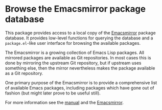 Browse the Emacsmirror package database
=======================================

This package provides access to a local copy of the [Emacsmirror]
package database.  It provides low-level functions for querying the
database and a `package.el`-like user interface for browsing the
available packages.

The Emacsmirror is a growing collection of Emacs Lisp packages.  All
mirrored packages are available as Git repositories.  In most cases
this is done by mirroring the upstream Git repository, but if upstream
uses something else, then the mirror nevertheless makes the package
available as a Git repository.

One primary purpose of the Emacsmirror is to provide a comprehensive
list of available Emacs packages, including packages which have gone
out of fashion (but might later prove to be useful still).

For more information see the [manual] and the [Emacsmirror].

[emacsmirror]: https://emacsmirror.net
[manual]:      https://emacsmirror.net/manual/epkg
